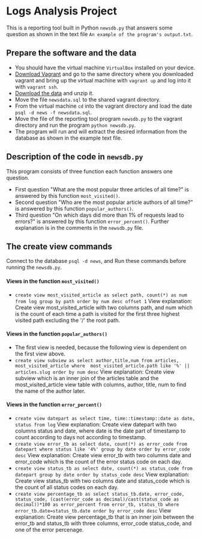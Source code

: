 # Logs Analysis Project
This is a reporting tool built in Python `newsdb.py` that answers some question as shown in the text file `An example of the program's output.txt`.

## Prepare the software and the data
* You should have the virtual machine `VirtualBox` installed on your device.
* [Download Vagrant](https://www.vagrantup.com/downloads.html) and go to the same directory where you downloaded vagrant and bring up the virtual machine with `vagrant up` and log into it with `vagrant ssh`.
* [Download the data](https://d17h27t6h515a5.cloudfront.net/topher/2016/August/57b5f748_newsdata/newsdata.zip) and unzip it.
* Move the file `newsdata.sql` to the shared vagrant directory.
* From the virtual machine `cd` into the vagrant directory and load the date `psql -d news -f newsdata.sql`.
* Move the file of the reporting tool program `newsdb.py` to the vagrant directory and run the program `python newsdb.py`.
* The program will run and will extract the desired information from the database as shown in the example text file.

## Description of the code in `newsdb.py`
This program consists of three function each function answers one question.
* First question "What are the most popular three articles of all time?" is answered by this function `most_visited()`.
* Second question "Who are the most popular article authors of all time?" is answered by this function `popular_authors()`.
* Third question "On which days did more than 1% of requests lead to errors?" is answered by this function `error_percent()`.
Further explanation is in the comments in the `newsdb.py` file.

## The create view commands
Connect to the database `psql -d news`, and Run these commands before running the `newsdb.py`.
#### Views in the function `most_visited()`
* `create view most_visited_article as select path,
  count(*) as num from log group by path
  order by num desc offset 1`
View explanation:
Create view most_visited_article with two columns path, and num which is the count of each time a path is visited for the first three highest visited path excluding the '/' the root path.

#### Views in the function `popular_authors()`
* The first view is needed, because the following view is dependent on the first view above.
* `create view subview as select author,title,num from articles,
  most_visited_article where  most_visited_article.path like
  '%' || articles.slug order by num desc`
View explanation:
Create view subview which is an inner join of the articles table and the most_visited_article view table with columns, author, title, num to find the name of the author later.

#### Views in the function `error_percent()`
* `create view datepart as select time,
  time::timestamp::date as date, status from log`
View explanation:
Create view datepart with two columns status and date, where date is the date part of timestamp to count according to days not according to timestamp.
* `create view error_tb as select date, count(*) as error_code
  from datepart where status like '4%' group by date order by error_code desc`
View explanation:
Create view error_tb with two columns date and error_code which is the count of the error status code on each day.
* `create view status_tb as select date, count(*) as status_code
  from datepart group by date order by status_code desc`
View explanation:
Create view status_tb with two columns date and status_code which is the count of all status codes on each day.
* `create view percentage_tb as select status_tb.date,
  error_code, status_code, (cast(error_code as decimal)/cast(status_code as decimal))*100
  as error_percent from error_tb, status_tb
  where error_tb.date=status_tb.date order by error_code desc`
View explanation:
Create view percentage_tb that is an inner join between the error_tb and status_tb with three columns, error_code status_code, and one of the error percenage.
